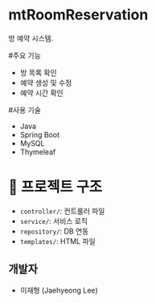 # mtRoomReservation
방 예약 시스템.

#주요 기능
- 방 목록 확인
- 예약 생성 및 수정
- 예약 시간 확인

#사용 기술
- Java
- Spring Boot
- MySQL
- Thymeleaf

# 📁 프로젝트 구조
- `controller/`: 컨트롤러 파일
- `service/`: 서비스 로직
- `repository/`: DB 연동
- `templates/`: HTML 파일

## 개발자
- 이재형 (Jaehyeong Lee)
